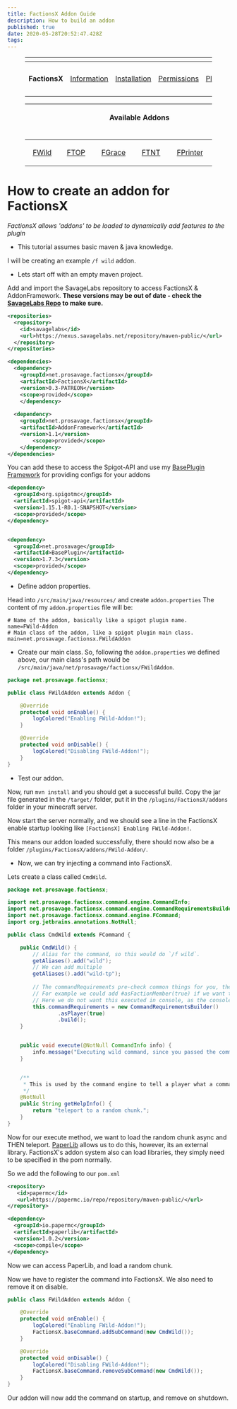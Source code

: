 ```yaml
---
title: FactionsX Addon Guide
description: How to build an addon
published: true
date: 2020-05-28T20:52:47.428Z
tags: 
---
```


<figure class="table"><table><thead><tr><th colspan="7"></th></tr></thead>
<tbody><tr><td><p style="text-align:center;"><b>FactionsX</b></p></td><td>
<p style="text-align:center;"><a href="https://wiki.savagelabs.net/en/factions/information">Information</a></p></td><td>
<p style="text-align:center;"><a href="https://wiki.savagelabs.net/en/factions/installation">Installation</a></p></td><td>
<p style="text-align:center;"><a href="https://wiki.savagelabs.net/en/factions/permissions">Permissions</a></p></td><td>
<p style="text-align:center;"><a href="https://wiki.savagelabs.net/en/factions/placeholders">Placeholders</a></p></td><td>
<p style="text-align:center;"><a href="https://wiki.savagelabs.net/en/factions/default-files">Deafult Files</a></p></td><td>
<p style="text-align:center;">Addons</p></td></tbody></table></figure>

<figure class="table"><table><thead><tr><th colspan="6"><p style="text-align:center;">
&nbsp; &nbsp; &nbsp; &nbsp; &nbsp; &nbsp; &nbsp; &nbsp; &nbsp; &nbsp; &nbsp; &nbsp; &nbsp; &nbsp; &nbsp; &nbsp; &nbsp; &nbsp; &nbsp; &nbsp; &nbsp; Available Addons &nbsp; &nbsp; &nbsp; &nbsp; &nbsp; &nbsp; &nbsp; &nbsp; &nbsp; &nbsp; &nbsp; &nbsp; &nbsp; &nbsp; &nbsp; &nbsp; &nbsp; &nbsp; &nbsp; &nbsp; &nbsp; &nbsp; &nbsp; &nbsp;&nbsp;</p></th></tr></thead>
<tbody><tr><td><p style="text-align:center;"><a href="https://wiki.savagelabs.net/factions/addons/fwild">FWild</a></p></td><td>
<p style="text-align:center;"><a href="https://wiki.savagelabs.net/factions/addons/ftop">FTOP</a></p></td><td>
<p style="text-align:center;"><a href="https://wiki.savagelabs.net/factions/addons/fgrace">FGrace</a></p></td><td>
<p style="text-align:center;"><a href="https://wiki.savagelabs.net/factions/addons/ftnt">FTNT</a></p></td><td>
<p style="text-align:center;"><a href="https://wiki.savagelabs.net/factions/addons/fprinte">FPrinter</a></p></td></tr></tbody></table></figure>

# How to create an addon for FactionsX
*FactionsX allows 'addons' to be loaded to dynamically add features to the plugin*

* This tutorial assumes basic maven & java knowledge.

I will be creating an example `/f wild` addon.

* Lets start off with an empty maven project.

Add and import the SavageLabs repository to access FactionsX & AddonFramework.
**These versions may be out of date - check the [SavageLabs Repo](https://nexus.savagelabs.net/#browse/browse:maven-releases:net%2Fprosavage%2Ffactionsx) to make sure.**
```xml
<repositories>
  <repository>
    <id>savagelabs</id>
    <url>https://nexus.savagelabs.net/repository/maven-public/</url>
  </repository>
</repositories>

<dependencies>
  <dependency>
    <groupId>net.prosavage.factionsx</groupId>
    <artifactId>FactionsX</artifactId>
    <version>0.3-PATREON</version>
    <scope>provided</scope>
	</dependency>
  
  <dependency>
    <groupId>net.prosavage.factionsx</groupId>
    <artifactId>AddonFramework</artifactId>
    <version>1.1</version>
		<scope>provided</scope>
	</dependency>
</dependencies>
```

You can add these to access the Spigot-API and use my [BasePlugin Framework](https://github.com/SavageLabs/SavageFramework) for providing configs for your addons
```xml
<dependency>
  <groupId>org.spigotmc</groupId>
  <artifactId>spigot-api</artifactId>
  <version>1.15.1-R0.1-SNAPSHOT</version>
  <scope>provided</scope>
</dependency>


<dependency>
  <groupId>net.prosavage</groupId>
  <artifactId>BasePlugin</artifactId>
  <version>1.7.3</version>
  <scope>provided</scope>
</dependency>
```

* Define addon properties.

Head into `/src/main/java/resources/` and create `addon.properties`
The content of my `addon.properties` file will be:
```properties
# Name of the addon, basically like a spigot plugin name.
name=FWild-Addon
# Main class of the addon, like a spigot plugin main class.
main=net.prosavage.factionsx.FWildAddon
```

* Create our main class.
So, following the `addon.properties` we defined above, our main class's path would be `/src/main/java/net/prosavage/factionsx/FWildAddon`.
```java
package net.prosavage.factionsx;

public class FWildAddon extends Addon {

    @Override
    protected void onEnable() {
        logColored("Enabling FWild-Addon!");
    }

    @Override
    protected void onDisable() {
        logColored("Disabling FWild-Addon!");
    }
}
```

* Test our addon.

Now, run `mvn install` and you should get a successful build. 
Copy the jar file generated in the `/target/` folder, put it in the `/plugins/FactionsX/addons` folder in your minecraft server.

Now start the server normally, and we should see a line in the FactionsX enable startup looking like `[FactionsX] Enabling FWild-Addon!`.

This means our addon loaded successfully, there should now also be a folder `/plugins/FactionsX/addons/FWild-Addon/`.

* Now, we can try injecting a command into FactionsX.

Lets create a class called `CmdWild`.
```java
package net.prosavage.factionsx;

import net.prosavage.factionsx.command.engine.CommandInfo;
import net.prosavage.factionsx.command.engine.CommandRequirementsBuilder;
import net.prosavage.factionsx.command.engine.FCommand;
import org.jetbrains.annotations.NotNull;

public class CmdWild extends FCommand {

    public CmdWild() {
        // Alias for the command, so this would do `/f wild`.
        getAliases().add("wild");
        // We can add multiple
        getAliases().add("wild-tp");
        
        // The commandRequirements pre-check common things for you, the official way.
        // For example we could add #asFactionMember(true) if we want to make sure they're a faction member.
        // Here we do not want this executed in console, as the console cannot be teleported.
        this.commandRequirements = new CommandRequirementsBuilder()
                .asPlayer(true)
                .build();
    }


    public void execute(@NotNull CommandInfo info) {
        info.message("Executing wild command, since you passed the command requirement check.");
    }


    /**
     * This is used by the command engine to tell a player what a command does in the help menu
     */
    @NotNull
    public String getHelpInfo() {
        return "teleport to a random chunk.";
    }
}
```

Now for our execute method, we want to load the random chunk async and THEN teleport.
[PaperLib](https://github.com/PaperMC/PaperLib) allows us to do this, however, its an external library. FactionsX's addon system also can load libraries, they simply need to be specified in the pom normally.

So we add the following to our `pom.xml`
```xml
<repository>
   <id>papermc</id>
   <url>https://papermc.io/repo/repository/maven-public/</url>
</repository>

<dependency>
  <groupId>io.papermc</groupId>
  <artifactId>paperlib</artifactId>
  <version>1.0.2</version>
  <scope>compile</scope>
</dependency>
```

Now we can access PaperLib, and load a random chunk.


Now we have to register the command into FactionsX.
We also need to remove it on disable.
```java
public class FWildAddon extends Addon {

    @Override
    protected void onEnable() {
        logColored("Enabling FWild-Addon!");
        FactionsX.baseCommand.addSubCommand(new CmdWild());
    }

    @Override
    protected void onDisable() {
        logColored("Disabling FWild-Addon!");
        FactionsX.baseCommand.removeSubCommand(new CmdWild());
    }
}
```
Our addon will now add the command on startup, and remove on shutdown.


